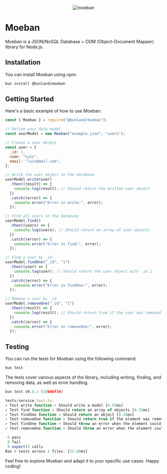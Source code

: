 <p align="center" width="100%">
  <img src="https://github.com/Bunland/moeban/assets/29004070/372ced48-4be8-48c3-885e-e690916a7129" alt="moeban" />
</p>

# Moeban

Moeban is a JSON/NoSQL Database + ODM (Object-Document Mapper) library for
Node.js.

## Installation

You can install Moeban using npm:

```bash
bun install @bunland/moeban
```

## Getting Started

Here's a basic example of how to use Moeban:

```javascript
const { Moeban } = require("@bunland/moeban");

// Define your data model
const userModel = new Moeban("example.json", "users");

// Create a user object
const user = {
  _id: 1,
  name: "Luis",
  email: "luis@mail.com",
};

// Write the user object to the database
userModel.write(user)
  .then((result) => {
    console.log(result); // Should return the written user object
  })
  .catch((error) => {
    console.error("Error in write:", error);
  });

// Find all users in the database
userModel.find()
  .then((users) => {
    console.log(users); // Should return an array of user objects
  })
  .catch((error) => {
    console.error("Error in find:", error);
  });

// Find a user by _id
userModel.findOne("_id", "1")
  .then((user) => {
    console.log(user); // Should return the user object with _id 1
  })
  .catch((error) => {
    console.error("Error in findOne:", error);
  });

// Remove a user by _id
userModel.removeOne("_id", "1")
  .then((result) => {
    console.log(result); // Should return true if the user was removed
  })
  .catch((error) => {
    console.error("Error in removeOne:", error);
  });
```

## Testing

You can run the tests for Moeban using the following command:

```bash
bun test
```

The tests cover various aspects of the library, including writing, finding, and
removing data, as well as error handling.

```javascript
bun test v0.8.1 (16b4bf34)

tests/service.test.ts:
✓ Test write function > Should write a model [0.55ms]
✓ Test find function > Should return an array of objects [0.35ms]
✓ Test findOne function > Should return an object [0.26ms]
✓ Test removeOne function > Should return true if the element was removed [0.50ms]
✓ Test findOne function > Should throw an error when the element could not be found [0.26ms]
✓ Test removeOne function > Should throw an error when the element could not be deleted [0.12ms]

 6 pass
 0 fail
 8 expect() calls
Ran 6 tests across 1 files. [22.00ms]
```

Feel free to explore Moeban and adapt it to your specific use cases. Happy
coding!
